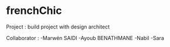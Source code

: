 # frenchChic
Project : build project with design architect

Collaborator : 
  -Marwén SAIDI
  -Ayoub BENATHMANE
  -Nabil
  -Sara
